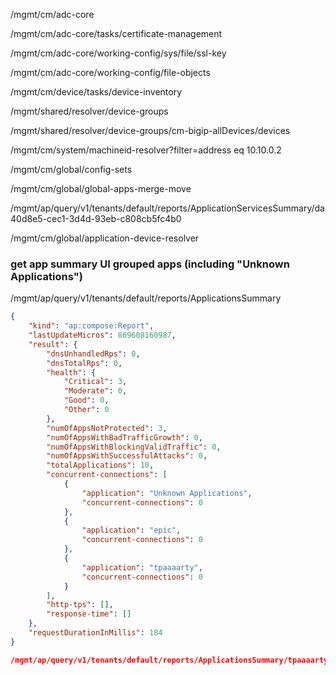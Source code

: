 /mgmt/cm/adc-core



/mgmt/cm/adc-core/tasks/certificate-management


/mgmt/cm/adc-core/working-config/sys/file/ssl-key


/mgmt/cm/adc-core/working-config/file-objects


/mgmt/cm/device/tasks/device-inventory

/mgmt/shared/resolver/device-groups

/mgmt/shared/resolver/device-groups/cm-bigip-allDevices/devices

/mgmt/cm/system/machineid-resolver?filter=address eq 10.10.0.2

 <!-- use to get list of all applications and appId -->
/mgmt/cm/global/config-sets

/mgmt/cm/global/global-apps-merge-move

/mgmt/ap/query/v1/tenants/default/reports/ApplicationServicesSummary/da40d8e5-cec1-3d4d-93eb-c808cb5fc4b0

/mgmt/cm/global/application-device-resolver

### get app summary UI grouped apps (including "Unknown Applications")

/mgmt/ap/query/v1/tenants/default/reports/ApplicationsSummary
```json 
{
    "kind": "ap:compose:Report",
    "lastUpdateMicros": 869608160987,
    "result": {
        "dnsUnhandledRps": 0,
        "dnsTotalRps": 0,
        "health": {
            "Critical": 3,
            "Moderate": 0,
            "Good": 0,
            "Other": 0
        },
        "numOfAppsNotProtected": 3,
        "numOfAppsWithBadTrafficGrowth": 0,
        "numOfAppsWithBlockingValidTraffic": 0,
        "numOfAppsWithSuccessfulAttacks": 0,
        "totalApplications": 10,
        "concurrent-connections": [
            {
                "application": "Unknown Applications",
                "concurrent-connections": 0
            },
            {
                "application": "epic",
                "concurrent-connections": 0
            },
            {
                "application": "tpaaaarty",
                "concurrent-connections": 0
            }
        ],
        "http-tps": [],
        "response-time": []
    },
    "requestDurationInMillis": 184
}

/mgmt/ap/query/v1/tenants/default/reports/ApplicationsSummary/tpaaaarty